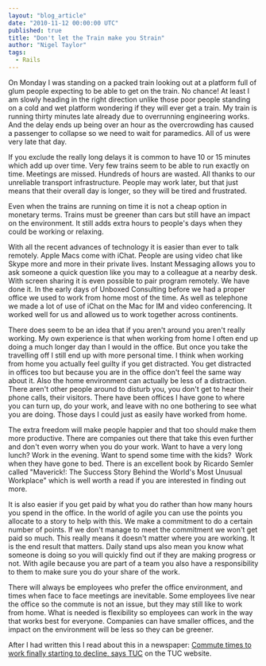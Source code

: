 ```yaml
---
layout: "blog_article"
date: "2010-11-12 00:00:00 UTC"
published: true
title: "Don't let the Train make you Strain"
author: "Nigel Taylor"
tags:
  - Rails
---
```


<p>On Monday I was standing on a packed train looking out at a platform full of glum people expecting to be able to get on the train. No chance! At least I am slowly heading in the right direction unlike those poor people standing on a cold and wet platform wondering if they will ever get a train. My train is running thirty minutes late already due to overrunning engineering works. And the delay ends up being over an hour as the overcrowding has caused a passenger to collapse so we need to wait for paramedics. All of us were very late that day.</p>
<p>If you exclude the really long delays it is common to have 10 or 15 minutes which add up over time. Very few trains seem to be able to run exactly on time. Meetings are missed. Hundreds of hours are wasted. All thanks to our unreliable transport infrastructure. People may work later, but that just means that their overall day is longer, so they will be tired and frustrated.</p>
<p>Even when the trains are running on time it is not a cheap option in monetary terms. Trains must be greener than cars but still have an impact on the environment. It still adds extra hours to people&#39;s days when they could be working or relaxing.</p>
<p>With all the recent advances of technology it is easier than ever to talk remotely. Apple Macs come with iChat. People are using video chat like Skype more and more in their private lives. Instant Messaging allows you to ask someone a quick question like you may to a colleague at a nearby desk. With screen sharing it is even possible to pair program remotely. We have done it. In the early days of Unboxed Consulting before we had a proper office we used to work from home most of the time. As well as telephone we made a lot of use of iChat on the Mac for IM&nbsp;and video conferencing. It worked well for us and allowed us to work together across continents.</p>
<p>There does seem to be an idea that if you aren&#39;t around you aren&#39;t really working. My own experience is that when working from home I often end up doing a much longer day than I would in the office. But once you take the travelling off I still end up with more personal time. I think when working from home you actually feel guilty if you get distracted. You get distracted in offices too but because you are in the office don&#39;t feel the same way about it. Also the home environment can actually be less of a distraction. There aren&#39;t other people around to disturb you, you don&#39;t get to hear their phone calls, their visitors. There have been offices I&nbsp;have gone to where you can turn up, do your work, and leave with no one bothering to see what you are doing. Those days I could just as easily have worked from home.</p>
<p>The extra freedom will make people happier and that too should make them more productive. There are companies out there that take this even further and don&#39;t even worry when you do your work. Want to have a very long lunch? Work in the evening. Want to spend some time with the kids?&nbsp; Work when they have gone to bed. There is an excellent book by Ricardo Semler called &quot;Maverick!: The Success Story Behind the World&#39;s Most Unusual Workplace&quot; which is well worth a read if you are interested in finding out more.</p>
<p>It is also easier if you get paid by what you do rather than how many hours you spend in the office. In the world of agile you can use the points you allocate to a story to help with this. We make a commitment to do a certain number of points. If we don&#39;t manage to meet the commitment we won&#39;t get paid so much. This really means it doesn&#39;t matter where you are working. It is the end result that matters. Daily stand ups also mean you know what someone is doing so you will quickly find out if they are making progress or not. With agile because you are part of a team you also have a responsibility to them to make sure you do your share of the work.</p>
<p>There will always be employees who prefer the office environment, and times when face to face meetings are inevitable. Some employees live near the office so the commute is not an issue, but they may still like to work from home. What is needed is flexibility so employees can work in the way that works best for everyone. Companies can have smaller offices, and the impact on the environment will be less so they can be greener.</p>
<p>After I had written this I read about this in a newspaper: <a href="http://www.tuc.org.uk/mediacentre/tuc-15527-f0.cfm" target="_blank">Commute times to work finally starting to decline, says TUC</a> on the TUC website.</p>


